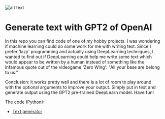 ![alt text](https://upload.wikimedia.org/wikipedia/en/0/03/Aybabtu.png)

# Generate text with GPT2 of OpenAI
In this repo you can find code of one of my hobby projects. I was wondering if machine learning could do some work for me with writing text. Since I prefer 'lazy' programming and actually using DeepLearning techniques, I wanted to find out if DeepLearning could help me write some text which would appear to be written by a human instead of something like the infamous quote out of the videogame 'Zero Wing': "All your base are belong to us."

Conclusion: it works pretty well and there is a lot of room to play around with the optional arguments to improve your output. 
Simply put in text and generate output using the GPT2 pre-trained DeepLearn model. Have fun!

The code (Python):

- [Text generator](https://github.com/koenwelvaars/text_generator/blob/main/text_generator_GPT2.ipynb)
